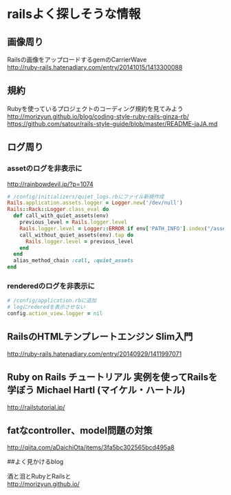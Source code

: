 
# railsよく探しそうな情報


## 画像周り

Railsの画像をアップロードするgemのCarrierWave  
http://ruby-rails.hatenadiary.com/entry/20141015/1413300088  


## 規約
Rubyを使っているプロジェクトのコーディング規約を見てみよう  
http://morizyun.github.io/blog/coding-style-ruby-rails-ginza-rb/  
https://github.com/satour/rails-style-guide/blob/master/README-jaJA.md  



## ログ周り

### assetのログを非表示に
http://rainbowdevil.jp/?p=1074
```Ruby
# /config/initializers/quiet_logs.rbにファイル新規作成
Rails.application.assets.logger = Logger.new('/dev/null') 
Rails::Rack::Logger.class_eval do
  def call_with_quiet_assets(env)
    previous_level = Rails.logger.level
    Rails.logger.level = Logger::ERROR if env['PATH_INFO'].index("/assets/") == 0
    call_without_quiet_assets(env).tap do
      Rails.logger.level = previous_level
    end
  end
  alias_method_chain :call, :quiet_assets
end
```

### renderedのログを非表示に
```Ruby
# /config/application.rbに追加
# logにrederedを表示させない
config.action_view.logger = nil
```


## RailsのHTMLテンプレートエンジン Slim入門
http://ruby-rails.hatenadiary.com/entry/20140929/1411997071  


## Ruby on Rails チュートリアル 実例を使ってRailsを学ぼう Michael Hartl (マイケル・ハートル)  
http://railstutorial.jp/  


## fatなcontroller、model問題の対策
http://qiita.com/aDaichiOta/items/3fa5bc302565bcd495a8

##よく見かけるblog

酒と泪とRubyとRailsと  
http://morizyun.github.io/
